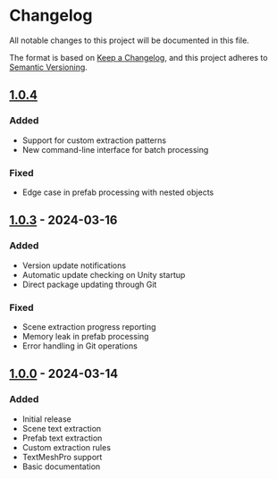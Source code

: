 # Changelog
All notable changes to this project will be documented in this file.

The format is based on [Keep a Changelog](https://keepachangelog.com/en/1.0.0/),
and this project adheres to [Semantic Versioning](https://semver.org/spec/v2.0.0.html).

## [1.0.4]
### Added
- Support for custom extraction patterns
- New command-line interface for batch processing

### Fixed
- Edge case in prefab processing with nested objects

## [1.0.3] - 2024-03-16
### Added
- Version update notifications
- Automatic update checking on Unity startup
- Direct package updating through Git

### Fixed
- Scene extraction progress reporting
- Memory leak in prefab processing
- Error handling in Git operations

## [1.0.0] - 2024-03-14
### Added
- Initial release
- Scene text extraction
- Prefab text extraction
- Custom extraction rules
- TextMeshPro support
- Basic documentation

[1.0.4]: https://github.com/BrendanRobins97/TranslationDoneRight/compare/v1.0.3...v1.0.4
[1.0.3]: https://github.com/BrendanRobins97/TranslationDoneRight/compare/v1.0.0...v1.0.3
[1.0.0]: https://github.com/BrendanRobins97/TranslationDoneRight/releases/tag/v1.0.0 